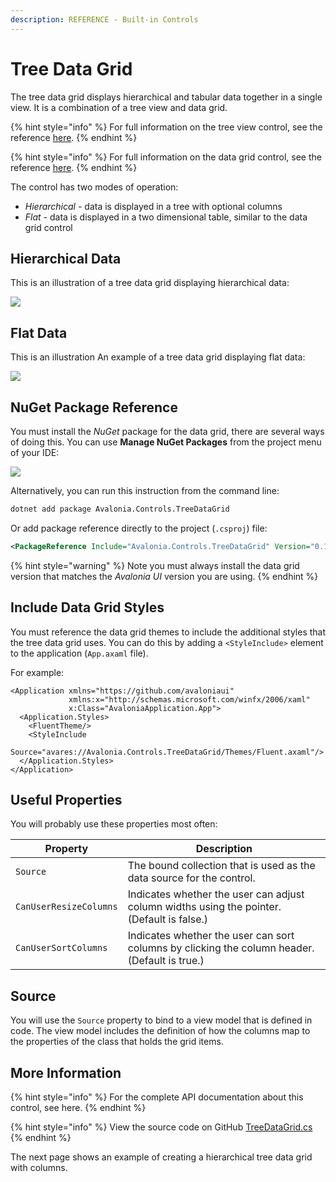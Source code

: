 ```yaml
---
description: REFERENCE - Built-in Controls
---
```


# Tree Data Grid

The tree data grid displays hierarchical and tabular data together in a single view. It is a combination of a tree view and data grid.

{% hint style="info" %}
For full information on the tree view control, see the reference [here](../treeview-1.md).
{% endhint %}

{% hint style="info" %}
For full information on the data grid control, see the reference [here](../../datagrid/).
{% endhint %}

The control has two modes of operation:

* _Hierarchical -_ data is displayed in a tree with optional columns
* _Flat -_ data is displayed in a two dimensional table, similar to the data grid control

## Hierarchical Data

This is an illustration of a tree data grid displaying hierarchical data:

![](../../../../.gitbook/assets/files.png)

## Flat Data

This is an illustration An example of  a tree data grid displaying flat data:

![](../../../../.gitbook/assets/countries.png)

## NuGet Package Reference

You must install the _NuGet_ package for the data grid, there are several ways of doing this. You can use **Manage NuGet Packages** from the project menu of your IDE:

![](<../../../../.gitbook/assets/image (4).png>)

Alternatively,  you can run this instruction from the command line:

```bash
dotnet add package Avalonia.Controls.TreeDataGrid
```

Or add package reference directly to the project (`.csproj`) file:

```xml
<PackageReference Include="Avalonia.Controls.TreeDataGrid" Version="0.10.18" />
```

{% hint style="warning" %}
Note you must always install the data grid version that matches the _Avalonia UI_ version you are using.
{% endhint %}

## Include Data Grid Styles&#x20;

You must reference the data grid themes to include the additional styles that the tree data grid uses. You can do this by adding a `<StyleInclude>` element to the application (`App.axaml` file).

For example:

```markup
<Application xmlns="https://github.com/avaloniaui"
             xmlns:x="http://schemas.microsoft.com/winfx/2006/xaml"
             x:Class="AvaloniaApplication.App">
  <Application.Styles>
    <FluentTheme/>
    <StyleInclude 
        Source="avares://Avalonia.Controls.TreeDataGrid/Themes/Fluent.axaml"/>
  </Application.Styles>
</Application>
```

## Useful Properties <a href="#common-properties" id="common-properties"></a>

You will probably use these properties most often:

| Property               | Description                                                                                   |
| ---------------------- | --------------------------------------------------------------------------------------------- |
| `Source`               | The bound collection that is used as the data source for the control.                         |
| `CanUserResizeColumns` | Indicates whether the user can adjust column widths using the pointer. (Default is false.)    |
| `CanUserSortColumns`   | Indicates whether the user can sort columns by clicking the column header. (Default is true.) |

## Source

You will use the `Source` property to bind to a view model that is defined in code. The view model  includes the definition of how the columns map to the properties of the class that holds the grid items.&#x20;

## More Information

{% hint style="info" %}
For the complete API documentation about this control, see here.
{% endhint %}

{% hint style="info" %}
View the source code on GitHub [TreeDataGrid.cs](https://github.com/AvaloniaUI/Avalonia.Controls.TreeDataGrid)
{% endhint %}

The next page shows an example of creating a hierarchical tree data grid with columns.
